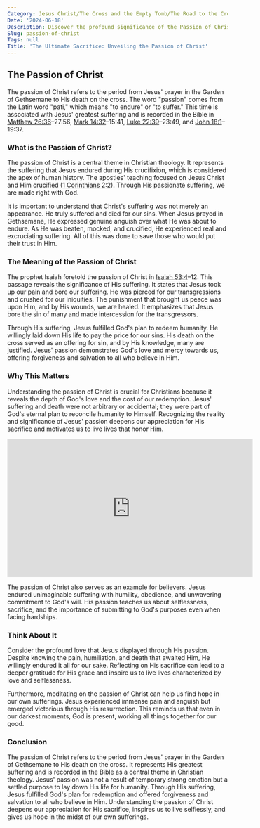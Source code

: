 ```yaml
---
Category: Jesus Christ/The Cross and the Empty Tomb/The Road to the Cross
Date: '2024-06-18'
Description: Discover the profound significance of the Passion of Christ in this insightful article. Delve into the emotional journey of Jesus leading to his crucifixion and explore the spiritual impact of this pivotal event.
Slug: passion-of-christ
Tags: null
Title: 'The Ultimate Sacrifice: Unveiling the Passion of Christ'
---
```


## The Passion of Christ

The passion of Christ refers to the period from Jesus' prayer in the Garden of Gethsemane to His death on the cross. The word "passion" comes from the Latin word "pati," which means "to endure" or "to suffer." This time is associated with Jesus' greatest suffering and is recorded in the Bible in [Matthew 26:36](https://www.bibleref.com/Matthew/26/Matthew-26-36.html)–27:56, [Mark 14:32](https://www.bibleref.com/Mark/14/Mark-14-32.html)–15:41, [Luke 22:39](https://www.bibleref.com/Luke/22/Luke-22-39.html)–23:49, and [John 18:1](https://www.bibleref.com/John/18/John-18-1.html)–19:37.

### What is the Passion of Christ?

The passion of Christ is a central theme in Christian theology. It represents the suffering that Jesus endured during His crucifixion, which is considered the apex of human history. The apostles' teaching focused on Jesus Christ and Him crucified ([1 Corinthians 2:2](https://www.bibleref.com/1-Corinthians/2/1-Corinthians-2-2.html)). Through His passionate suffering, we are made right with God.

It is important to understand that Christ's suffering was not merely an appearance. He truly suffered and died for our sins. When Jesus prayed in Gethsemane, He expressed genuine anguish over what He was about to endure. As He was beaten, mocked, and crucified, He experienced real and excruciating suffering. All of this was done to save those who would put their trust in Him.

### The Meaning of the Passion of Christ

The prophet Isaiah foretold the passion of Christ in [Isaiah 53:4](https://www.bibleref.com/Isaiah/53/Isaiah-53-4.html)–12. This passage reveals the significance of His suffering. It states that Jesus took up our pain and bore our suffering. He was pierced for our transgressions and crushed for our iniquities. The punishment that brought us peace was upon Him, and by His wounds, we are healed. It emphasizes that Jesus bore the sin of many and made intercession for the transgressors.

Through His suffering, Jesus fulfilled God's plan to redeem humanity. He willingly laid down His life to pay the price for our sins. His death on the cross served as an offering for sin, and by His knowledge, many are justified. Jesus' passion demonstrates God's love and mercy towards us, offering forgiveness and salvation to all who believe in Him.

### Why This Matters

Understanding the passion of Christ is crucial for Christians because it reveals the depth of God's love and the cost of our redemption. Jesus' suffering and death were not arbitrary or accidental; they were part of God's eternal plan to reconcile humanity to Himself. Recognizing the reality and significance of Jesus' passion deepens our appreciation for His sacrifice and motivates us to live lives that honor Him.


<iframe width="560" height="315" src="https://www.youtube.com/embed/a0U7vwQB3so" frameborder="0" allow="autoplay; encrypted-media" allowfullscreen></iframe>


The passion of Christ also serves as an example for believers. Jesus endured unimaginable suffering with humility, obedience, and unwavering commitment to God's will. His passion teaches us about selflessness, sacrifice, and the importance of submitting to God's purposes even when facing hardships.

### Think About It

Consider the profound love that Jesus displayed through His passion. Despite knowing the pain, humiliation, and death that awaited Him, He willingly endured it all for our sake. Reflecting on His sacrifice can lead to a deeper gratitude for His grace and inspire us to live lives characterized by love and selflessness.

Furthermore, meditating on the passion of Christ can help us find hope in our own sufferings. Jesus experienced immense pain and anguish but emerged victorious through His resurrection. This reminds us that even in our darkest moments, God is present, working all things together for our good.

### Conclusion

The passion of Christ refers to the period from Jesus' prayer in the Garden of Gethsemane to His death on the cross. It represents His greatest suffering and is recorded in the Bible as a central theme in Christian theology. Jesus' passion was not a result of temporary strong emotion but a settled purpose to lay down His life for humanity. Through His suffering, Jesus fulfilled God's plan for redemption and offered forgiveness and salvation to all who believe in Him. Understanding the passion of Christ deepens our appreciation for His sacrifice, inspires us to live selflessly, and gives us hope in the midst of our own sufferings.